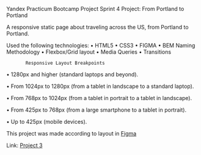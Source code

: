  Yandex Practicum  Bootcamp Project
Sprint 4 Project: From Portland to Portland

  A responsive static page about traveling across the US, from Portland to Portland.

  Used the following technologies:
           •	HTML5
           •	CSS3
           •	FIGMA
           •	BEM Naming Methodology
           •	Flexbox/Grid layout 
           •	Media Queries
           •	Transitions

           Responsive Layout Breakpoints

•	1280px and higher (standard laptops and beyond).

•	From 1024px to 1280px (from a tablet in landscape to a standard laptop).

•	From 768px to 1024px (from a tablet in portrait to a tablet in landscape).

•	From 425px to 768px (from a large smartphone to a tablet in portrait).

•	Up to 425px (mobile devices).



This project was made according to layout in 
 <a href="https://www.figma.com/file/xM9rNsdK4iNcFJmDZho3Aw/Sprint-3%3A-From-Portland-to-Portland-%2F-desktop-%2B-mobile?node-id=500%3A0">Figma</a>

Link:
<a href="https://juanie.github.io/web_project_3/" rel="nofollow">Project 3</a>